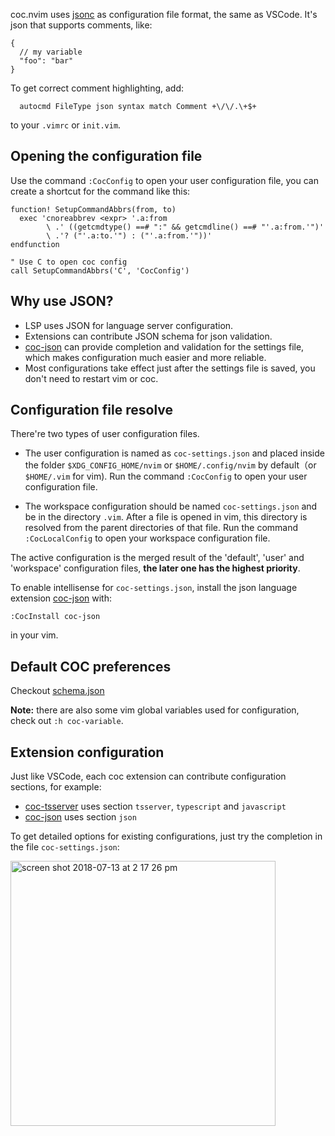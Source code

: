 coc.nvim uses [jsonc](https://code.visualstudio.com/docs/languages/json) as configuration file format, the same as VSCode.
It's json that supports comments, like:

``` jsonc
{
  // my variable
  "foo": "bar"
}
```

To get correct comment highlighting, add:
``` vim
  autocmd FileType json syntax match Comment +\/\/.\+$+
```
to your `.vimrc` or `init.vim`.

## Opening the configuration file

Use the command `:CocConfig` to open your user configuration file, you can create a shortcut for the command like this:
``` vim
function! SetupCommandAbbrs(from, to)
  exec 'cnoreabbrev <expr> '.a:from
        \ .' ((getcmdtype() ==# ":" && getcmdline() ==# "'.a:from.'")'
        \ .'? ("'.a:to.'") : ("'.a:from.'"))'
endfunction

" Use C to open coc config
call SetupCommandAbbrs('C', 'CocConfig')
```

## Why use JSON?

* LSP uses JSON for language server configuration.
* Extensions can contribute JSON schema for json validation.
* [coc-json](https://github.com/neoclide/coc-json) can provide completion and validation for the settings file, which makes configuration much easier and more reliable.
* Most configurations take effect just after the settings file is saved, you don't need to restart vim or coc.

## Configuration file resolve

There're two types of user configuration files.

* The user configuration is named as `coc-settings.json` and placed inside the folder `$XDG_CONFIG_HOME/nvim` or `$HOME/.config/nvim` by default（or `$HOME/.vim` for vim). Run the command `:CocConfig` to open your user configuration file. 

* The workspace configuration should be named `coc-settings.json` and be in the directory `.vim`. 
After a file is opened in vim, this directory is resolved from the parent directories of that file. Run the command `:CocLocalConfig` to open your workspace configuration file. 

The active configuration is the merged result of the 'default', 'user' and 'workspace' configuration files, **the later one has the highest priority**.

To enable intellisense for `coc-settings.json`, install the json language extension [coc-json](https://github.com/neoclide/coc-json) with:
```
:CocInstall coc-json
```
in your vim.

## Default COC preferences

Checkout [schema.json](https://github.com/neoclide/coc.nvim/blob/master/data/schema.json)

**Note:** there are also some vim global variables used for configuration, check out `:h coc-variable`.

## Extension configuration

Just like VSCode, each coc extension can contribute configuration sections, for example:

* [coc-tsserver](https://github.com/neoclide/coc-tsserver) uses section `tsserver`, `typescript` and `javascript`
* [coc-json](https://github.com/neoclide/coc-json) uses section `json`

To get detailed options for existing configurations, just try the completion in the file `coc-settings.json`:

<img width="424" alt="screen shot 2018-07-13 at 2 17 26 pm" src="https://user-images.githubusercontent.com/251450/42675689-c9eb04e2-86a7-11e8-94b8-792f247a7394.png">
